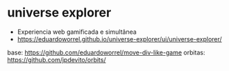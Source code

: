 # universe explorer

- Experiencia web gamificada e simultânea
- https://eduardoworrel.github.io/universe-explorer/ui/universe-explorer/

base: https://github.com/eduardoworrel/move-div-like-game
orbitas: https://github.com/jpdevito/orbits/
